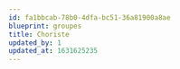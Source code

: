 ```yaml
---
id: fa1bbcab-78b0-4dfa-bc51-36a81900a8ae
blueprint: groupes
title: Choriste
updated_by: 1
updated_at: 1631625235
---
```

